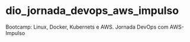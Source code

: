 # dio_jornada_devops_aws_impulso
Bootcamp: Linux, Docker, Kubernets e AWS. Jornada DevOps com AWS- Impulso
